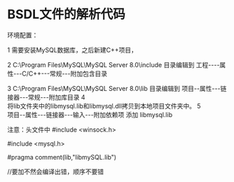# BSDL文件的解析代码
环境配置：

1
需要安装MySQL数据库，之后新建C++项目，

2
C:\Program Files\MySQL\MySQL Server 8.0\include 目录编辑到      工程----属性---C/C++---常规---附加包含目录

3 
C:\Program Files\MySQL\MySQL Server 8.0\lib 目录编辑到   项目--属性---链接器---常规---附加库目录
4  
将lib文件夹中的libmysql.lib和libmysql.dll拷贝到本地项目文件夹中。
5   
项目--属性---链接器---输入---附加依赖项 添加 libmysql.lib



注意：头文件中
#include <winsock.h>


#include <mysql.h>


#pragma comment(lib,"libmySQL.lib") 

//要加不然会编译出错，顺序不要错
